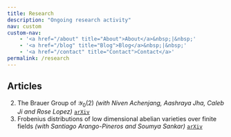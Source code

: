 ```yaml
---
title: Research
description: "Ongoing research activity"
nav: custom
custom-nav: 
    - '<a href="/about" title="About">About</a>&nbsp;|&nbsp;'
    - '<a href="/blog" title="Blog">Blog</a>&nbsp;|&nbsp;'
    - '<a href="/contact" title="Contact">Contact</a>'
permalink: /research
---
```


## Articles
2. The Brauer Group of $\mathscr{Y}_0(2)$ *(with Niven Achenjang, Aashraya Jha, Caleb Ji and Rose Lopez)* [`arXiv`](https://arxiv.org/abs/2306.02237)
1. Frobenius distributions of low dimensional abelian varieties over finite fields *(with Santiago Arango-Pineros and Soumya Sankar)* [`arXiv`](https://arxiv.org/abs/2311.18132)

<script
  src="https://cdn.mathjax.org/mathjax/latest/MathJax.js?config=TeX-AMS-MML_HTMLorMML"
  type="text/javascript">
</script>